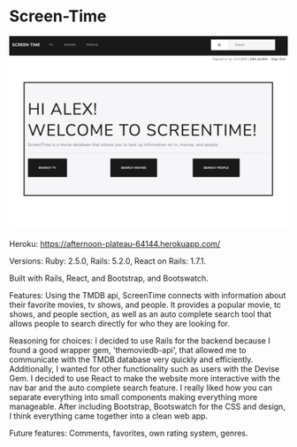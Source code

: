 # Screen-Time

![picture](app/assets/images/ScreenTime.png "ScreenTime")

Heroku: https://afternoon-plateau-64144.herokuapp.com/

Versions:
Ruby: 2.5.0,
Rails: 5.2.0,
React on Rails: 1.7.1.

Built with Rails, React, and Bootstrap, and Bootswatch.


Features:
Using the TMDB api, ScreenTime connects with information about their favorite movies, tv shows, and people.
It provides a popular movie, tc shows, and people section, as well as an auto complete search tool that allows people to search directly for who they are looking for.


Reasoning for choices:
I decided to use Rails for the backend because I found a good wrapper gem, 'themoviedb-api', that allowed me to communicate with the TMDB database very quickly and efficiently.
Additionally, I wanted for other functionality such as users with the Devise Gem. I decided to use React to make the website more interactive with the nav bar and the auto complete search feature.
I really liked how you can separate everything into small components making everything more manageable. After including Bootstrap, Bootswatch for the CSS and design, I think everything came together into a clean web app.


Future features:
Comments, favorites, own rating system, genres.
